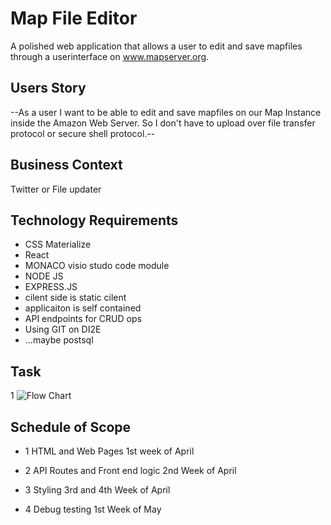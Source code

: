 # Map File Editor
 A polished web application that allows a user to edit and save mapfiles through a userinterface on www.mapserver.org.

## Users Story
--As a user I want to be able to edit and save mapfiles on our 
Map Instance inside the Amazon Web Server. So I don't have to
upload over file transfer protocol or secure shell protocol.--

## Business Context
Twitter or File updater 


## Technology Requirements
* CSS Materialize
* React
* MONACO visio studo code module
* NODE JS
* EXPRESS.JS
* cilent side is static cilent 
* applicaiton is self contained
* API endpoints for CRUD ops 
* Using GIT on DI2E
* ...maybe postsql

## Task 
1 ![Flow Chart]('assets/mapserver.html')

## Schedule of Scope

* 1 HTML and Web Pages                1st week of April

* 2 API Routes and Front end logic    2nd Week of April

* 3 Styling                           3rd and 4th Week of April 

* 4 Debug testing                     1st Week of May
